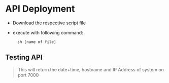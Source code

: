 # API Deployment

- Download the respective script file
- execute with following command:

	    sh [name of file]

## Testing API


> This will return the date+time, hostname and IP Address of system on port 7000
